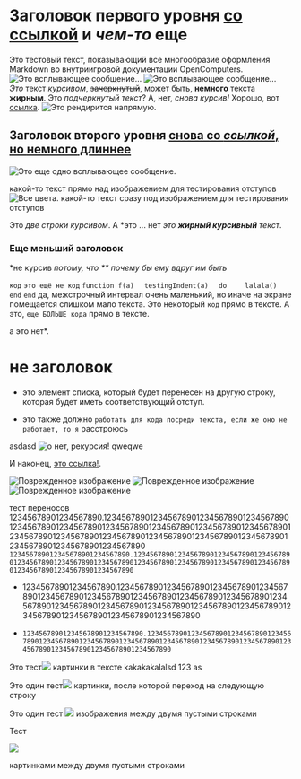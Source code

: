 # Заголовок первого уровня [со ссылкой](redirect1.md) и *чем-то* еще

Это тестовый текст, показывающий все многообразие оформления Markdown во внутриигровой документации OpenComputers.
![Это всплывающее сообщение...](opencomputers:textures/gui/printer_ink.png)
![Это всплывающее сообщение...](opencomputers:/textures/gui/printer_material.png)
*Это* текст *курсивом*, ~~зачеркнутый~~, может быть, **немного** текста **жирным**. Это _подчеркнутый текст_? А, нет, _снова курсив!_ Хорошо, вот [ссылка](../index.md).
![Это рендирится напрямую.](oredict:oc:assembler)
## Заголовок второго уровня [снова со *ссылкой*, но __немного__ длиннее](../block/adapter.md)

![Это еще одно всплывающее сообщение.](item:OpenComputers:item@23)

какой-то текст прямо над изображением для тестирования отступов
![Все цвета.](oredict:craftingPiston)
какой-то текст сразу под изображением для тестирования отступов

Это *две
строки курсивом*. А *это ... нет *это* **_жирный курсивный_** *текст*.

### Еще меньший заголовок

*не курсив *потому, что ** почему бы ему вдруг им быть*

`код`
`это ещё не код`
`function f(a)`
`  testingIndent(a)`
`  do`
`    lalala()`
`  end`
`end`
да, межстрочный интервал очень маленький, но иначе на экране помещается слишком мало текста.
Это некоторый `код` прямо в тексте. А это, `еще БОЛЬШЕ кода` прямо в тексте.

а это нет*.

   # не заголовок

* это элемент списка, который будет перенесен на другую строку, которая будет иметь соответствующий отступ.
- это также должно `работать для кода посреди текста, если же оно не работает, то я` расстроюсь

asdasd ![о нет, рекурсия!](img/example.png) qweqwe

И наконец, [это ссылка!](https://avatars1.githubusercontent.com/u/514903).

![Поврежденное изображение](item:повреждено)
![Поврежденное изображение](block:повреждено)
![Поврежденное изображение](oredict:повреждено)

тест переносов
12345678901234567890.1234567890123456789012345678901234567890123456789012345678901234567890123456789012345678901234567890123456789012345678901234567890123456789012345678901234567890123456789012345678901234567890
`123456789012345678901234567890.12345678901234567890123456789012345678901234567890123456789012345678901234567890123456789012345678901234567890123456789012345678901234567890`

* 12345678901234567890.1234567890123456789012345678901234567890123456789012345678901234567890123456789012345678901234567890123456789012345678901234567890123456789012345678901234567890123456789012345678901234567890
- `123456789012345678901234567890.12345678901234567890123456789012345678901234567890123456789012345678901234567890123456789012345678901234567890123456789012345678901234567890`

Это тест![](oredict:oc:cpu1) картинки в тексте kakakakalalsd 123 as

Это один тест![](oredict:oc:cpu1)
картинки, после которой переход на следующую строку

Это один тест
![](oredict:oc:cpu1)
изображения между двумя пустыми строками

Тест

![](oredict:oc:cpu1)

картинками между двумя пустыми строками
